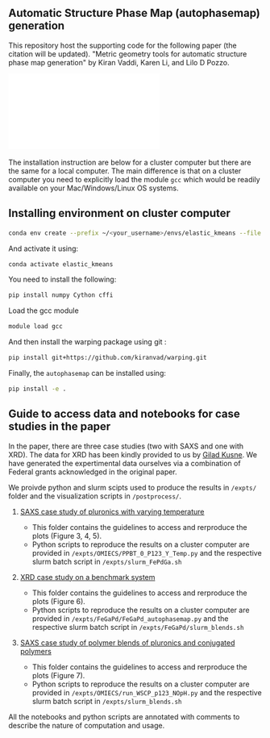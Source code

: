 ## Automatic Structure Phase Map (autophasemap) generation

This repository host the supporting code for the following paper (the citation will be updated).
"Metric geometry tools for automatic structure phase map generation" by Kiran Vaddi, Karen Li, and Lilo D Pozzo.

![autophasemap](./graphical_abstract.pdf "Simple example of autophasemap with Gaussians")

The installation instruction are below for a cluster computer but there are the same for a local computer.
The main difference is that on a cluster computer you need to explicitly load the module `gcc` which would be readily available on your Mac/Windows/Linux OS systems.

## Installing environment on cluster computer

```bash
conda env create --prefix ~/<your_username>/envs/elastic_kmeans --file environment.yml
```

And activate it using:

```bash
conda activate elastic_kmeans
```

You need to install the following:

```bash
pip install numpy Cython cffi
```

Load the gcc module
```bash
module load gcc
```

And then install the warping package using git : 

```bash
pip install git+https://github.com/kiranvad/warping.git
```

Finally, the `autophasemap` can be installed using:

```bash
pip install -e .
```

## Guide to access data and notebooks for case studies in the paper

In the paper, there are three case studies (two with SAXS and one with XRD). The data for XRD has been kindly provided to us by [Gilad Kusne](https://www.nist.gov/people/aaron-gilad-kusne).
We have generated the expertimental data ourselves via a combination of Federal grants acknowledged in the original paper.

We proivde python and slurm scipts used to produce the results in `/expts/` folder and the visualization scripts in `/postprocess/`.

1. [SAXS case study of pluronics with varying temperature]('/postprocess/P123_Temp/')
	- This folder contains the guidelines to access and rerproduce the plots (Figure 3, 4, 5).
	- Python scripts to reproduce the results on a cluster computer are provided in `/expts/OMIECS/PPBT_0_P123_Y_Temp.py` and the respective slurm batch script in `/expts/slurm_FePdGa.sh`
	
2. [XRD case study on a benchmark system]('/postprocess/FeGaPd')
	- This folder contains the guidelines to access and rerproduce the plots (Figure 6).
	- Python scripts to reproduce the results on a cluster computer are provided in `/expts/FeGaPd/FeGaPd_autophasemap.py` and the respective slurm batch script in `/expts/FeGaPd/slurm_blends.sh`	
	
3. [SAXS case study of polymer blends of pluronics and conjugated polymers]('/postprocess/WSCP_P123_NOpH')
	- This folder contains the guidelines to access and rerproduce the plots (Figure 7).
	- Python scripts to reproduce the results on a cluster computer are provided in `/expts/OMIECS/run_WSCP_p123_NOpH.py` and the respective slurm batch script in `/expts/slurm_blends.sh`

All the notebooks and python scripts are annotated with comments to describe the nature of computation and usage.









